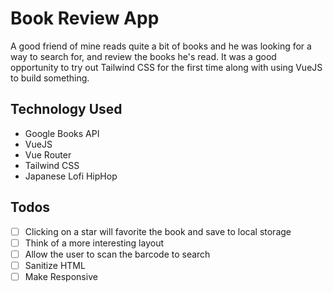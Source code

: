 # Book Review App

A good friend of mine reads quite a bit of books and he was looking for a way to search for, and review the books he's read. It was a good opportunity to try out Tailwind CSS for the first time along with using VueJS to build something.

## Technology Used

- Google Books API
- VueJS
- Vue Router
- Tailwind CSS
- Japanese Lofi HipHop

## Todos

- [ ] Clicking on a star will favorite the book and save to local storage
- [ ] Think of a more interesting layout
- [ ] Allow the user to scan the barcode to search
- [ ] Sanitize HTML
- [ ] Make Responsive
